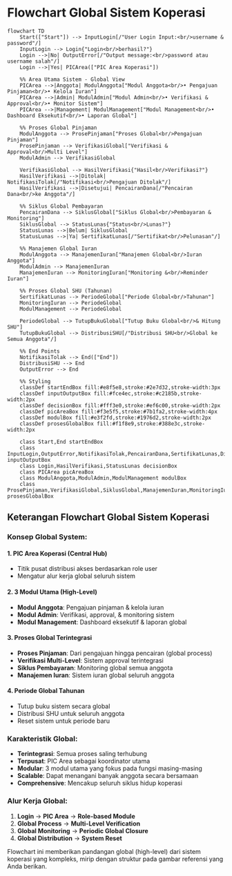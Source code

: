 # Flowchart Global Sistem Koperasi

```mermaid
flowchart TD
    Start(["Start"]) --> InputLogin[/"User Login Input:<br/>username & password"/]
    InputLogin --> Login{"Login<br/>berhasil?"}
    Login -->|No| OutputError[/"Output message:<br/>password atau username salah"/]
    Login -->|Yes| PICArea(["PIC Area Koperasi"])
    
    %% Area Utama Sistem - Global View
    PICArea -->|Anggota| ModulAnggota["Modul Anggota<br/>• Pengajuan Pinjaman<br/>• Kelola Iuran"]
    PICArea -->|Admin| ModulAdmin["Modul Admin<br/>• Verifikasi & Approval<br/>• Monitor Sistem"]
    PICArea -->|Management| ModulManagement["Modul Management<br/>• Dashboard Eksekutif<br/>• Laporan Global"]
    
    %% Proses Global Pinjaman
    ModulAnggota --> ProsePinjaman["Proses Global<br/>Pengajuan Pinjaman"]
    ProsePinjaman --> VerifikasiGlobal["Verifikasi & Approval<br/>Multi Level"]
    ModulAdmin --> VerifikasiGlobal
    
    VerifikasiGlobal --> HasilVerifikasi{"Hasil<br/>Verifikasi?"}
    HasilVerifikasi -->|Ditolak| NotifikasiTolak[/"Notifikasi<br/>Pengajuan Ditolak"/]
    HasilVerifikasi -->|Disetujui| PencairanDana[/"Pencairan Dana<br/>ke Anggota"/]
    
    %% Siklus Global Pembayaran
    PencairanDana --> SiklusGlobal["Siklus Global<br/>Pembayaran & Monitoring"]
    SiklusGlobal --> StatusLunas{"Status<br/>Lunas?"}
    StatusLunas -->|Belum| SiklusGlobal
    StatusLunas -->|Ya| SertifikatLunas[/"Sertifikat<br/>Pelunasan"/]
    
    %% Manajemen Global Iuran
    ModulAnggota --> ManajemenIuran["Manajemen Global<br/>Iuran Anggota"]
    ModulAdmin --> ManajemenIuran
    ManajemenIuran --> MonitoringIuran["Monitoring &<br/>Reminder Iuran"]
    
    %% Proses Global SHU (Tahunan)
    SertifikatLunas --> PeriodeGlobal["Periode Global<br/>Tahunan"]
    MonitoringIuran --> PeriodeGlobal
    ModulManagement --> PeriodeGlobal
    
    PeriodeGlobal --> TutupBukuGlobal["Tutup Buku Global<br/>& Hitung SHU"]
    TutupBukuGlobal --> DistribusiSHU[/"Distribusi SHU<br/>Global ke Semua Anggota"/]
    
    %% End Points
    NotifikasiTolak --> End(["End"])
    DistribusiSHU --> End
    OutputError --> End
    
    %% Styling
    classDef startEndBox fill:#e8f5e8,stroke:#2e7d32,stroke-width:3px
    classDef inputOutputBox fill:#fce4ec,stroke:#c2185b,stroke-width:2px
    classDef decisionBox fill:#fff3e0,stroke:#ef6c00,stroke-width:2px
    classDef picAreaBox fill:#f3e5f5,stroke:#7b1fa2,stroke-width:4px
    classDef modulBox fill:#e3f2fd,stroke:#1976d2,stroke-width:2px
    classDef prosesGlobalBox fill:#f1f8e9,stroke:#388e3c,stroke-width:2px
    
    class Start,End startEndBox
    class InputLogin,OutputError,NotifikasiTolak,PencairanDana,SertifikatLunas,DistribusiSHU inputOutputBox
    class Login,HasilVerifikasi,StatusLunas decisionBox
    class PICArea picAreaBox
    class ModulAnggota,ModulAdmin,ModulManagement modulBox
    class ProsePinjaman,VerifikasiGlobal,SiklusGlobal,ManajemenIuran,MonitoringIuran,PeriodeGlobal,TutupBukuGlobal prosesGlobalBox
```

## Keterangan Flowchart Global Sistem Koperasi

### Konsep Global System:

#### 1. **PIC Area Koperasi (Central Hub)**
- Titik pusat distribusi akses berdasarkan role user
- Mengatur alur kerja global seluruh sistem

#### 2. **3 Modul Utama (High-Level)**
- **Modul Anggota**: Pengajuan pinjaman & kelola iuran
- **Modul Admin**: Verifikasi, approval, & monitoring sistem
- **Modul Management**: Dashboard eksekutif & laporan global

#### 3. **Proses Global Terintegrasi**
- **Proses Pinjaman**: Dari pengajuan hingga pencairan (global process)
- **Verifikasi Multi-Level**: Sistem approval terintegrasi
- **Siklus Pembayaran**: Monitoring global semua anggota
- **Manajemen Iuran**: Sistem iuran global seluruh anggota

#### 4. **Periode Global Tahunan**
- Tutup buku sistem secara global
- Distribusi SHU untuk seluruh anggota
- Reset sistem untuk periode baru

### Karakteristik Global:
- **Terintegrasi**: Semua proses saling terhubung
- **Terpusat**: PIC Area sebagai koordinator utama
- **Modular**: 3 modul utama yang fokus pada fungsi masing-masing
- **Scalable**: Dapat menangani banyak anggota secara bersamaan
- **Comprehensive**: Mencakup seluruh siklus hidup koperasi

### Alur Kerja Global:
1. **Login** → **PIC Area** → **Role-based Module**
2. **Global Process** → **Multi-Level Verification**
3. **Global Monitoring** → **Periodic Global Closure**
4. **Global Distribution** → **System Reset**

Flowchart ini memberikan pandangan global (high-level) dari sistem koperasi yang kompleks, mirip dengan struktur pada gambar referensi yang Anda berikan.
